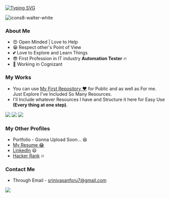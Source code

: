 

[![Typing SVG](https://readme-typing-svg.herokuapp.com?color=%234507F7&size=32&lines=Hi+I'm+Srinivasan)](https://git.io/typing-svg)

![icons8-walter-white](https://user-images.githubusercontent.com/91478125/156687459-47ac29ae-b8e7-4e16-8b8c-731fe7e2d9ca.svg)

### About Me

- 😍 Open Minded | Love to Help
- 😁 Respect other's Point of View
- 💕 Love to Explore and Learn Things
- 😎 First Profession in IT industry **Automation Tester** 🔥
- 🤞 Working in Cognizant 

### My Works

- You can use [My First Repository ❤️](https://github.com/seeniforu/Useful_Repository.git) for Public and as well as For me. Just Explore I've Included So Many Resources. 
- I'll Include whatever Resources I have and Structure it here for Easy Use **(Every thing at one step)**.

![](https://github-profile-summary-cards.vercel.app/api/cards/profile-details?username=seeniforu&theme=nord_dark) 
![](https://github-profile-summary-cards.vercel.app/api/cards/repos-per-language?username=seeniforu&theme=nord_dark)
![](https://github-profile-summary-cards.vercel.app/api/cards/stats?username=seeniforu&theme=nord_dark)





### My Other Profiles

- Portfolio - Gonna Upload Soon... 😆 
- [My Resume 😂](https://drive.google.com/file/d/1XyHPv2Kxmu14ziFFuae1qh9P9w92WLRA/view?usp=sharing)
- [LinkedIn](https://in.linkedin.com/in/srinivasan-karthikeyan-b17b3221a) 😃
- [Hacker Rank](https://www.hackerrank.com/srinivasanforu7) 🔥


### Contact Me

- Through Email - srinivasanforu7@gmail.com

<p align="left">
<img src="https://readme-typing-svg.herokuapp.com?color=%230236F7&size=28&lines=Thank+You.."></img>
</p>

